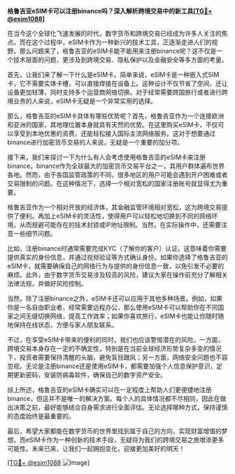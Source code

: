 **格鲁吉亚eSIM卡可以注册binance吗？深入解析跨境交易中的新工具[[TG💪+ @esim1088](https://t.me/s/esim1088)]**

在当今这个全球化飞速发展的时代，数字货币和跨境交易已经成为许多人关注的焦点。而在这个过程中，eSIM卡作为一种新兴的技术工具，正逐渐走进人们的视野。那么问题来了，格鲁吉亚的eSIM卡能不能用来注册binance呢？这不仅是一个技术层面的问题，更涉及到跨境交易、隐私保护以及金融安全等多方面的考量。

首先，让我们来了解一下什么是eSIM卡。简单来说，eSIM卡是一种嵌入式SIM卡，它不需要实体卡槽，可以直接焊接在设备上。这种设计不仅节省了空间，还让设备更加轻薄，同时支持多个运营商网络切换。对于经常需要跨国旅行或者进行跨境业务的人来说，eSIM卡无疑是一个非常实用的选择。

那么，格鲁吉亚的eSIM卡具体有哪些优势呢？首先，格鲁吉亚作为一个连接欧洲和亚洲的国家，其地理位置本身就具有天然的优势。在这里购买eSIM卡，不仅可以享受到本地优惠的资费，还能轻松接入国际主流网络服务。这对于想要通过binance进行加密货币交易的人来说，无疑是一个重要的加分项。

接下来，我们来探讨一下为什么有人会考虑使用格鲁吉亚的eSIM卡来注册binance。binance作为全球最大的加密货币交易平台之一，其用户群体遍布世界各地。然而，由于各国监管政策的不同，很多地区的用户可能会遇到开户困难或者交易限制的问题。在这种情况下，选择一个相对宽松的国家注册账号就显得尤为重要。

格鲁吉亚作为一个相对开放的经济体，其金融监管环境相对宽松，这为跨境交易提供了便利。再加上eSIM卡的灵活性，使得用户可以轻松地切换到不同的网络环境，从而规避可能存在的技术封锁或IP地址限制。当然，在实际操作中，还需要注意一些细节问题。

比如，注册binance时通常需要完成KYC（了解你的客户）认证。这意味着你需要提供真实的身份信息，并通过视频验证等方式确认身份。如果你选择了格鲁吉亚的eSIM卡，就需要确保自己的网络行为与提供的身份信息一致，以免引发不必要的麻烦。此外，由于数字货币交易涉及较高的风险，建议大家在操作前充分了解相关法律法规，并做好风险控制。

当然，除了注册binance之外，eSIM卡还可以应用于其他多种场景。例如，如果你是一名自由职业者，经常需要远程办公，那么使用eSIM卡可以帮助你在不同国家之间无缝切换网络，提高工作效率；如果你喜欢旅行，eSIM卡也能让你随时随地保持在线状态，方便与家人朋友联系。

不过，在享受eSIM卡带来的便利的同时，我们也应该警惕潜在的风险。一方面，跨境交易本身存在一定的不确定性，特别是在当前全球经济形势复杂多变的情况下，投资者需要保持清醒的头脑，避免盲目跟风；另一方面，网络安全问题也不容忽视。无论是注册binance还是使用eSIM卡，都需要加强个人信息保护意识，定期更新密码，安装防病毒软件，确保自己的数字资产安全。

综上所述，格鲁吉亚的eSIM卡确实可以在一定程度上帮助人们更便捷地注册binance，但这并不是唯一的解决方案。每个人的具体情况都不尽相同，因此在做出决策之前，最好能够结合自身需求进行全面评估。无论选择哪种方式，保持谨慎的态度始终是最重要的。

最后，希望大家都能在数字货币的世界里找到属于自己的方向，实现财富增值的梦想。而eSIM卡作为一种创新的技术手段，无疑将为我们的跨境交易之旅增添更多可能性。未来已来，让我们一起拥抱变化，迎接更加美好的明天！

[[TG💪+ @esim1088](https://t.me/s/esim1088) ![Image](https://i.postimg.cc/4NQfJmqS/Snipaste-2025-05-13-00-14-12.png)]